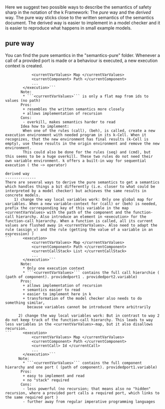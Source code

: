 Here we suggest two possible ways to describe the semantics of safety sharp in the notation of the k Framework: The *pure* way and the *derived* way. The pure way sticks close to the written semantics of the semantics document. The derived way is easier to implement in a model checker and it is easier to reproduce what happens in small example models.

pure way
--------------
You can find the pure semantics in the "semantics-pure" folder.
		Whenever a call of a provided port is made or a behaviour is executed, a new execution context is created.
```		<execution multiplicity="*">
			<currentVarValues> Map </currentVarValues>
			<currentComponent> Path </currentComponent>
			...
		</execution>```
	   Note:
		* ```<currentVarValues>``` is only a flat map from ids to values (no path)
	   Pros:
		+ resembles the written semantics more closely
		+ allows implementation of recursion
	   Cons:
		- overkill, makes semantics harder to read
	   Idea how to implement:
		When one of the rules (call), (beh), is called, create a new execution environment with needed program in its k-Cell. When it recognizes, that the new environment has final results (k-Cell is empty), use these results in the origin environment and remove the new environment.
		This could also be done for the rules (seq) and (cmd), but this seems to be a huge overkill. These two rules do not need their own variable environment. k offers a built-in way for sequential execution ( the ~> operator)
		
derived way
--------------
There are several ways to derive the pure semantics to get a semantics which handles things a bit differently (i.e. closer to what could be interpreted by a model checker) but achieves the same results in concrete models.
	1) change the way local variables work: Only one global map for variables. When a new variable-context for (call) or (beh) is needed, prefix the corresponding key of this variable in the map <currentVarValues> with the path of the component and the function-call hierarchy. Also introduce an element in <execution> for the function-call hierarchy. When a function is called, all its current values are flushed away in <currentVarValues>. Also need to adapt the rule (assign_v) and the rule (getting the value of a variable in an expression) )
```		<execution>
			<currentVarValues> Map </currentVarValues>
			<currentComponent> Path </currentComponent>
			<currentCallStack> List </currentCallStack>
			...
		</execution>```
	   Note:
  		* Only one execution context
		* ```<currentVarValues>``` contains the full call hierarchie ( (path of component). providedport1 . providedport2.variable)
	   Pros:
		+ allows implementation of recursion
		+ semantics easier to read
		+ easier to implement here in k
		+ transformation of the model checker also needs to do something similar,
		  because variables cannot be introduced there arbitrarily

	  2) change the way local variables work: But in contrast to way 2 do not keep track of the function-call hierarchy. This leads to way less variables in the <currentVarValues>-map, but it also disallows recursion.
```		<execution>
			<currentVarValues> Map </currentVarValues>
			<currentComponent> Path </currentComponent>
			<currentCall> Id </currentCall>
			...
		</execution>```
	  Note:
		* ```<currentVarValues>``` contains the full component hierarchy and one port ( (path of component). providedport1.variable)
	   Pros:
		+ easy to implement and read
		+ no "stack" required
	   Cons:
		- less powerful (no recursion; that means also no "hidden" recursion, where a provided port calls a required port, which links to the same required port )
		- further away from regular imperative programming languages
